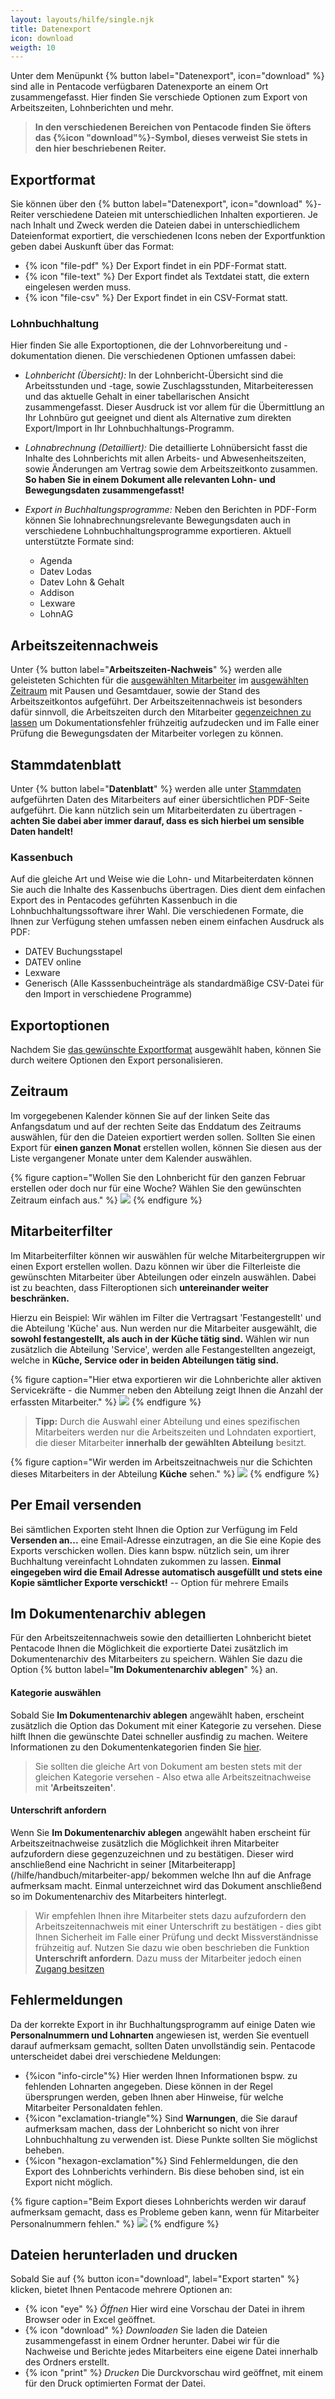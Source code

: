 ```yaml
---
layout: layouts/hilfe/single.njk
title: Datenexport
icon: download
weigth: 10
---
```


Unter dem Menüpunkt {% button label="Datenexport", icon="download" %} sind alle in Pentacode verfügbaren Datenexporte an einem Ort zusammengefasst. Hier finden Sie verschiede Optionen zum Export von Arbeitszeiten, Lohnberichten und mehr.

> **In den verschiedenen Bereichen von Pentacode finden Sie öfters das {%icon "download"%}-Symbol, dieses verweist Sie stets in den hier beschriebenen Reiter.**

## Exportformat

Sie können über den {% button label="Datenexport", icon="download" %}-Reiter verschiedene Dateien mit unterschiedlichen Inhalten exportieren. Je nach Inhalt und Zweck werden die Dateien dabei in unterschiedlichem Dateienformat exportiert, die verschiedenen Icons neben der Exportfunktion geben dabei Auskunft über das Format:

- {% icon "file-pdf" %} Der Export findet in ein PDF-Format statt.
- {% icon "file-text" %} Der Export findet als Textdatei statt, die extern eingelesen werden muss.
- {% icon "file-csv" %} Der Export findet in ein CSV-Format statt. 

### Lohnbuchhaltung

Hier finden Sie alle Exportoptionen, die der Lohnvorbereitung und -dokumentation dienen. Die verschiedenen Optionen umfassen dabei: 

- *Lohnbericht (Übersicht):* In der Lohnbericht-Übersicht sind die Arbeitsstunden und -tage, sowie Zuschlagsstunden, Mitarbeiteressen und das aktuelle Gehalt in einer tabellarischen Ansicht zusammengefasst. Dieser Ausdruck ist vor allem für die Übermittlung an Ihr Lohnbüro gut geeignet und dient als Alternative zum direkten Export/Import in Ihr Lohnbuchhaltungs-Programm.

- *Lohnabrechnung (Detailliert):* Die detaillierte Lohnübersicht fasst die Inhalte des Lohnberichts mit allen Arbeits- und Abwesenheitszeiten, sowie Änderungen am Vertrag sowie dem Arbeitszeitkonto zusammen. **So haben Sie in einem Dokument alle relevanten Lohn- und Bewegungsdaten zusammengefasst!**

- *Export in Buchhaltungsprogramme:* Neben den Berichten in PDF-Form können Sie lohnabrechnungsrelevante Bewegungsdaten auch in verschiedene Lohnbuchhaltungsprogramme exportieren. 
Aktuell unterstützte Formate sind:
    - Agenda
    - Datev Lodas
    - Datev Lohn & Gehalt
    - Addison
    - Lexware
    - LohnAG

## Arbeitszeitennachweis

Unter {% button label="**Arbeitszeiten-Nachweis**" %} werden alle geleisteten Schichten für die [ausgewählten Mitarbeiter](#mitarbeiterfilter) im [ausgewählten Zeitraum](#zeitraum) mit Pausen und Gesamtdauer, sowie der Stand des Arbeitszeitkontos aufgeführt. Der Arbeitszeitennachweis ist besonders dafür sinnvoll, die Arbeitszeiten durch den Mitarbeiter [gegenzeichnen zu lassen](#unterschrift-anfordern) um Dokumentationsfehler frühzeitig aufzudecken und im Falle einer Prüfung die Bewegungsdaten der Mitarbeiter vorlegen zu können. 

## Stammdatenblatt

Unter {% button label="**Datenblatt**" %} werden alle unter [Stammdaten](/hilfe/handbuch/mitarbeiter/stammdaten/) aufgeführten Daten des Mitarbeiters auf einer übersichtlichen PDF-Seite aufgeführt. 
Die kann nützlich sein um Mitarbeiterdaten zu übertragen - **achten Sie dabei aber immer darauf, dass es sich hierbei um sensible Daten handelt!**

### Kassenbuch

Auf die gleiche Art und Weise wie die Lohn- und Mitarbeiterdaten können Sie auch die Inhalte des Kassenbuchs übertragen. Dies dient dem einfachen Export des in Pentacodes geführten Kassenbuch in die Lohnbuchhaltungssoftware ihrer Wahl. Die verschiedenen Formate, die Ihnen zur Verfügung stehen umfassen neben einem einfachen Ausdruck als PDF:

- DATEV Buchungsstapel
- DATEV online
- Lexware
- Generisch (Alle Kasssenbucheinträge als standardmäßige CSV-Datei für den Import in verschiedene Programme)

## Exportoptionen

Nachdem Sie [das gewünschte Exportformat](#exportformat) ausgewählt haben, können Sie durch weitere Optionen den Export personalisieren. 

## Zeitraum

Im vorgegebenen Kalender können Sie auf der linken Seite das Anfangsdatum und auf der rechten Seite das Enddatum des Zeitraums auswählen, für den die Dateien exportiert werden sollen. Sollten Sie einen Export für **einen ganzen Monat** erstellen wollen, können Sie diesen aus der Liste vergangener Monate unter dem Kalender auswählen. 

{% figure caption="Wollen Sie den Lohnbericht für den ganzen Februar erstellen oder doch nur für eine Woche? Wählen Sie den gewünschten Zeitraum einfach aus." %}
<img src="zeitraum.gif" />
{% endfigure %}

## Mitarbeiterfilter

Im Mitarbeiterfilter können wir auswählen für welche Mitarbeitergruppen wir einen Export erstellen wollen. Dazu können wir über die Filterleiste die gewünschten Mitarbeiter über Abteilungen oder einzeln auswählen. Dabei ist zu beachten, dass Filteroptionen sich **untereinander weiter beschränken.**

Hierzu ein Beispiel: Wir wählen im Filter die Vertragsart 'Festangestellt' und die Abteilung 'Küche' aus. Nun werden nur die Mitarbeiter ausgewählt, die **sowohl festangestellt, als auch in der Küche tätig sind.** Wählen wir nun zusätzlich die Abteilung 'Service', werden alle Festangestellten angezeigt, welche in **Küche, Service oder in beiden Abteilungen tätig sind.**

{% figure caption="Hier etwa exportieren wir die Lohnberichte aller aktiven Servicekräfte - die Nummer neben den Abteilung zeigt Ihnen die Anzahl der erfassten Mitarbeiter." %}
<img src="lohnbericht_übersicht.webp" />
{% endfigure %}

> **Tipp:** Durch die Auswahl einer Abteilung und eines spezifischen Mitarbeiters werden nur die Arbeitszeiten und Lohndaten exportiert, die dieser Mitarbeiter **innerhalb der gewählten Abteilung** besitzt.

{% figure caption="Wir werden im Arbeitszeitnachweis nur die Schichten dieses Mitarbeiters in der Abteilung **Küche** sehen." %}
<img src="mitarbeiter_filter.webp" />
{% endfigure %}

## Per Email versenden

Bei sämtlichen Exporten steht Ihnen die Option zur Verfügung im Feld **Versenden an...** eine Email-Adresse einzutragen, an die Sie eine Kopie des Exports verschicken wollen. Dies kann bspw. nützlich sein, um ihrer Buchhaltung vereinfacht Lohndaten zukommen zu lassen. 
**Einmal eingegeben wird die Email Adresse automatisch ausgefüllt und stets eine Kopie sämtlicher Exporte verschickt!**
-- Option für mehrere Emails

## Im Dokumentenarchiv ablegen

Für den Arbeitszeitennachweis sowie den detaillierten Lohnbericht bietet Pentacode Ihnen die Möglichkeit die exportierte Datei zusätzlich im Dokumentenarchiv des Mitarbeiters zu speichern. Wählen Sie dazu die Option {% button label="**Im Dokumentenarchiv ablegen**" %} an. 

#### Kategorie auswählen

Sobald Sie **Im Dokumentenarchiv ablegen** angewählt haben, erscheint zusätzlich die Option das Dokument mit einer Kategorie zu versehen. Diese hilft Ihnen die gewünschte Datei schneller ausfindig zu machen. Weitere Informationen zu den Dokumentenkategorien finden Sie [hier](/hilfe/handbuch/einstellungen/dokumente). 

> Sie sollten die gleiche Art von Dokument am besten stets mit der gleichen Kategorie versehen - Also etwa alle Arbeitszeitnachweise mit **'Arbeitszeiten'**. 

#### Unterschrift anfordern

Wenn Sie **Im Dokumentenarchiv ablegen** angewählt haben erscheint für Arbeitszeitnachweise zusätzlich die Möglichkeit ihren Mitarbeiter aufzufordern diese gegenzuzeichnen und zu bestätigen. Dieser wird anschließend eine Nachricht in seiner [Mitarbeiterapp](/hilfe/handbuch/mitarbeiter-app/ bekommen welche Ihn auf die Anfrage aufmerksam macht. Einmal unterzeichnet wird das Dokument anschließend so im Dokumentenarchiv des Mitarbeiters hinterlegt. 

> Wir empfehlen Ihnen ihre Mitarbeiter stets dazu aufzufordern den Arbeitszeitennachweis mit einer Unterschrift zu bestätigen - dies gibt Ihnen Sicherheit im Falle einer Prüfung und deckt Missverständnisse frühzeitig auf. Nutzen Sie dazu wie oben beschrieben die Funktion **Unterschrift anfordern**. Dazu muss der Mitarbeiter jedoch einen [Zugang besitzen](/hilfe/handbuch/mitarbeiter/allgemein/)


## Fehlermeldungen

Da der korrekte Export in ihr Buchhaltungsprogramm auf einige Daten wie **Personalnummern und Lohnarten** angewiesen ist, werden Sie eventuell darauf aufmerksam gemacht, sollten Daten unvollständig sein. Pentacode unterscheidet dabei drei verschiedene Meldungen:

- {%icon "info-circle"%} Hier werden Ihnen Informationen bspw. zu fehlenden Lohnarten angegeben. Diese können in der Regel übersprungen werden, geben Ihnen aber Hinweise, für welche Mitarbeiter Personaldaten fehlen.
- {%icon "exclamation-triangle"%} Sind **Warnungen**, die Sie darauf aufmerksam machen, dass der Lohnbericht so nicht von ihrer Lohnbuchhaltung zu verwenden ist. Diese Punkte sollten Sie möglichst beheben.
- {%icon "hexagon-exclamation"%} Sind Fehlermeldungen, die den Export des Lohnberichts verhindern. Bis diese behoben sind, ist ein Export nicht möglich. 

{% figure caption="Beim Export dieses Lohnberichts werden wir darauf aufmerksam gemacht, dass es Probleme geben kann, wenn für Mitarbeiter Personalnummern fehlen." %}
<img src="fehlermeldung.webp" />
{% endfigure %}


## Dateien herunterladen und drucken

Sobald Sie auf {% button icon="download", label="Export starten" %} klicken, bietet Ihnen Pentacode mehrere Optionen an:

- {% icon "eye" %} *Öffnen* Hier wird eine Vorschau der Datei in ihrem Browser oder in Excel geöffnet.
- {% icon "download" %} *Downloaden* Sie laden die Dateien zusammengefasst in einem Ordner herunter. Dabei wir für die Nachweise und Berichte jedes Mitarbeiters eine eigene Datei innerhalb des Ordners erstellt.
- {% icon "print" %} *Drucken* Die Durckvorschau wird geöffnet, mit einem für den Druck optimierten Format der Datei. 
